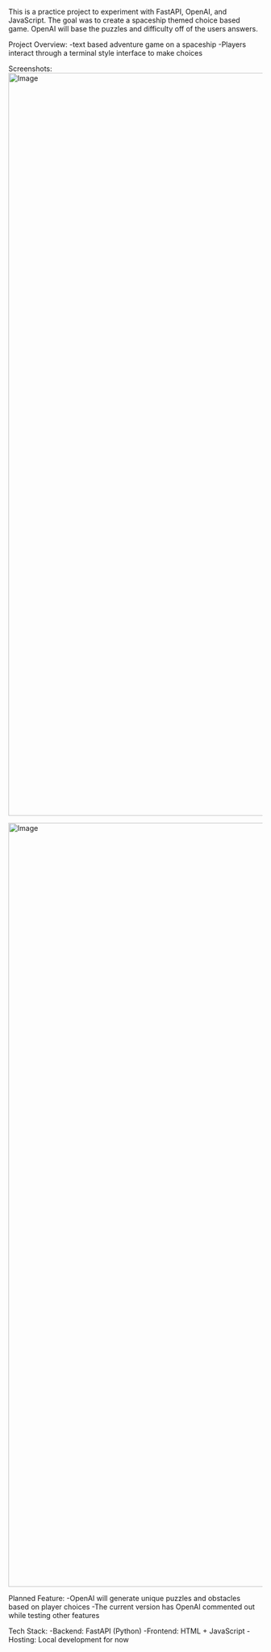 This is a practice project to experiment with FastAPI, OpenAI, and JavaScript. 
The goal was to create a spaceship themed choice based game. 
OpenAI will base the puzzles and difficulty off of the users answers. 


Project Overview:
-text based adventure game on a spaceship
-Players interact through a terminal style interface to make choices

Screenshots:
<img width="1472" alt="Image" src="https://github.com/user-attachments/assets/a66ab943-8ab7-4bea-a431-b995b8ddc085" />


<img width="1514" alt="Image" src="https://github.com/user-attachments/assets/a249738e-0c88-45cb-b26a-30451a854d18" />


Planned Feature: 
-OpenAI will generate unique puzzles and obstacles based on player choices
-The current version has OpenAI commented out while testing other features


Tech Stack:
-Backend: FastAPI (Python)
-Frontend: HTML + JavaScript
-Hosting: Local development for now


